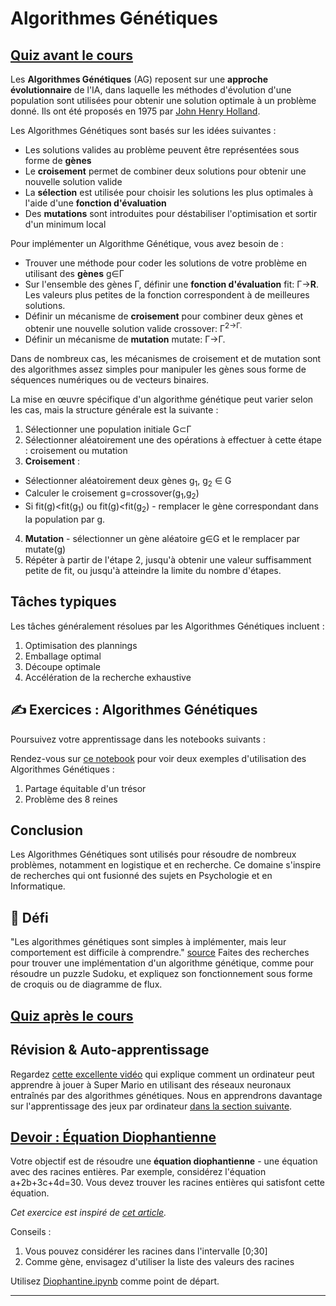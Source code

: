 <!--
CO_OP_TRANSLATOR_METADATA:
{
  "original_hash": "6bbd632dfe6c62e5f66bb51fd78c174a",
  "translation_date": "2025-09-23T11:54:29+00:00",
  "source_file": "lessons/6-Other/21-GeneticAlgorithms/README.md",
  "language_code": "fr"
}
-->
# Algorithmes Génétiques

## [Quiz avant le cours](https://ff-quizzes.netlify.app/en/ai/quiz/41)

Les **Algorithmes Génétiques** (AG) reposent sur une **approche évolutionnaire** de l'IA, dans laquelle les méthodes d'évolution d'une population sont utilisées pour obtenir une solution optimale à un problème donné. Ils ont été proposés en 1975 par [John Henry Holland](https://wikipedia.org/wiki/John_Henry_Holland).

Les Algorithmes Génétiques sont basés sur les idées suivantes :

* Les solutions valides au problème peuvent être représentées sous forme de **gènes**
* Le **croisement** permet de combiner deux solutions pour obtenir une nouvelle solution valide
* La **sélection** est utilisée pour choisir les solutions les plus optimales à l'aide d'une **fonction d'évaluation**
* Des **mutations** sont introduites pour déstabiliser l'optimisation et sortir d'un minimum local

Pour implémenter un Algorithme Génétique, vous avez besoin de :

 * Trouver une méthode pour coder les solutions de votre problème en utilisant des **gènes** g&in;&Gamma;
 * Sur l'ensemble des gènes &Gamma;, définir une **fonction d'évaluation** fit: &Gamma;&rightarrow;**R**. Les valeurs plus petites de la fonction correspondent à de meilleures solutions.
 * Définir un mécanisme de **croisement** pour combiner deux gènes et obtenir une nouvelle solution valide crossover: &Gamma;<sup>2</sub>&rightarrow;&Gamma;.
 * Définir un mécanisme de **mutation** mutate: &Gamma;&rightarrow;&Gamma;.

Dans de nombreux cas, les mécanismes de croisement et de mutation sont des algorithmes assez simples pour manipuler les gènes sous forme de séquences numériques ou de vecteurs binaires.

La mise en œuvre spécifique d'un algorithme génétique peut varier selon les cas, mais la structure générale est la suivante :

1. Sélectionner une population initiale G&subset;&Gamma;
2. Sélectionner aléatoirement une des opérations à effectuer à cette étape : croisement ou mutation
3. **Croisement** :
  * Sélectionner aléatoirement deux gènes g<sub>1</sub>, g<sub>2</sub> &in; G
  * Calculer le croisement g=crossover(g<sub>1</sub>,g<sub>2</sub>)
  * Si fit(g)<fit(g<sub>1</sub>) ou fit(g)<fit(g<sub>2</sub>) - remplacer le gène correspondant dans la population par g.
4. **Mutation** - sélectionner un gène aléatoire g&in;G et le remplacer par mutate(g)
5. Répéter à partir de l'étape 2, jusqu'à obtenir une valeur suffisamment petite de fit, ou jusqu'à atteindre la limite du nombre d'étapes.

## Tâches typiques

Les tâches généralement résolues par les Algorithmes Génétiques incluent :

1. Optimisation des plannings
1. Emballage optimal
1. Découpe optimale
1. Accélération de la recherche exhaustive

## ✍️ Exercices : Algorithmes Génétiques

Poursuivez votre apprentissage dans les notebooks suivants :

Rendez-vous sur [ce notebook](Genetic.ipynb) pour voir deux exemples d'utilisation des Algorithmes Génétiques :

1. Partage équitable d'un trésor
1. Problème des 8 reines

## Conclusion

Les Algorithmes Génétiques sont utilisés pour résoudre de nombreux problèmes, notamment en logistique et en recherche. Ce domaine s'inspire de recherches qui ont fusionné des sujets en Psychologie et en Informatique.

## 🚀 Défi

"Les algorithmes génétiques sont simples à implémenter, mais leur comportement est difficile à comprendre." [source](https://wikipedia.org/wiki/Genetic_algorithm) Faites des recherches pour trouver une implémentation d'un algorithme génétique, comme pour résoudre un puzzle Sudoku, et expliquez son fonctionnement sous forme de croquis ou de diagramme de flux.

## [Quiz après le cours](https://ff-quizzes.netlify.app/en/ai/quiz/42)

## Révision & Auto-apprentissage

Regardez [cette excellente vidéo](https://www.youtube.com/watch?v=qv6UVOQ0F44) qui explique comment un ordinateur peut apprendre à jouer à Super Mario en utilisant des réseaux neuronaux entraînés par des algorithmes génétiques. Nous en apprendrons davantage sur l'apprentissage des jeux par ordinateur [dans la section suivante](../22-DeepRL/README.md).

## [Devoir : Équation Diophantienne](Diophantine.ipynb)

Votre objectif est de résoudre une **équation diophantienne** - une équation avec des racines entières. Par exemple, considérez l'équation a+2b+3c+4d=30. Vous devez trouver les racines entières qui satisfont cette équation.

*Cet exercice est inspiré de [cet article](https://habr.com/post/128704/).*

Conseils :

1. Vous pouvez considérer les racines dans l'intervalle [0;30]
1. Comme gène, envisagez d'utiliser la liste des valeurs des racines

Utilisez [Diophantine.ipynb](Diophantine.ipynb) comme point de départ.

---

